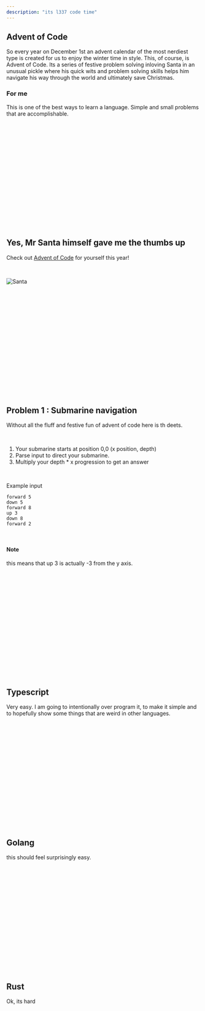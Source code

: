 ```yaml
---
description: "its l337 code time"
---
```


## Advent of Code
So every year on December 1st an advent calendar of the most nerdiest type is
created for us to enjoy the winter time in style.  This, of course, is Advent
of Code.  Its a series of festive problem solving inloving Santa in an unusual
pickle where his quick wits and problem solving skills helps him navigate his
way through the world and ultimately save Christmas.

### For me
This is one of the best ways to learn a language.  Simple and small problems
that are accomplishable.

<br />
<br />
<br />
<br />
<br />
<br />
<br />
<br />
<br />
<br />
<br />
<br />
<br />
<br />
<br />
<br />

## Yes, Mr Santa himself gave me the thumbs up
Check out [Advent of Code](www.adventofcode.com) for yourself this year!

<br />

![Santa](./images/santa.png)

<br />
<br />
<br />
<br />
<br />
<br />
<br />
<br />
<br />
<br />
<br />
<br />
<br />
<br />
<br />
<br />

## Problem 1 : Submarine navigation
Without all the fluff and festive fun of advent of code here is th deets.

<br />

1.  Your submarine starts at position 0,0 (x position, depth)
1.  Parse input to direct your submarine.
1.  Multiply your depth * x progression to get an answer

<br />

Example input
```
forward 5
down 5
forward 8
up 3
down 8
forward 2
```

<br />

#### Note
this means that up 3 is actually -3 from the y axis.

<br />
<br />
<br />
<br />
<br />
<br />
<br />
<br />
<br />
<br />
<br />
<br />
<br />
<br />
<br />
<br />

## Typescript
Very easy.  I am going to intentionally over program it, to make it simple and
to hopefully show some things that are weird in other languages.

<br />
<br />
<br />
<br />
<br />
<br />
<br />
<br />
<br />
<br />
<br />
<br />
<br />
<br />
<br />
<br />

## Golang
this should feel surprisingly easy.

<br />
<br />
<br />
<br />
<br />
<br />
<br />
<br />
<br />
<br />
<br />
<br />
<br />
<br />
<br />
<br />

## Rust
Ok, its hard

<br />
<br />
<br />
<br />
<br />
<br />
<br />
<br />
<br />
<br />
<br />
<br />
<br />
<br />
<br />
<br />

